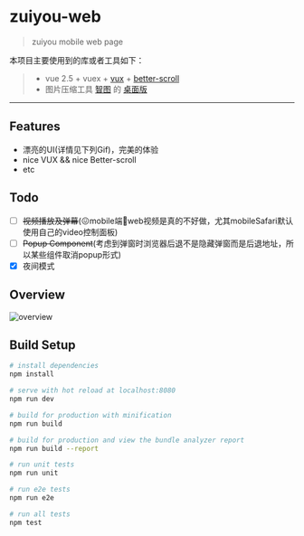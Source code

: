 # zuiyou-web

> zuiyou mobile web page

本项目主要使用到的库或者工具如下：

> * vue 2.5 + vuex + [vux](https://vux.li) + [better-scroll](https://github.com/ustbhuangyi/better-scroll)
> * 图片压缩工具 [智图](http://zhitu.isux.us/) 的 [桌面版](http://zhitu.isux.us/index.php/preview/download)

------

## Features
- 漂亮的UI(详情见下列Gif)，完美的体验
- nice VUX && nice Better-scroll
- etc
## Todo

- [ ] ~~视频播放及弹幕~~(:confounded:mobile端web视频是真的不好做，尤其mobileSafari默认使用自己的video控制面板)
- [ ] ~~Popup Component~~(考虑到弹窗时浏览器后退不是隐藏弹窗而是后退地址，所以某些组件取消popup形式)
- [x] 夜间模式

## Overview
![overview](./static/overview.gif)

## Build Setup

``` bash
# install dependencies
npm install

# serve with hot reload at localhost:8080
npm run dev

# build for production with minification
npm run build

# build for production and view the bundle analyzer report
npm run build --report

# run unit tests
npm run unit

# run e2e tests
npm run e2e

# run all tests
npm test
```